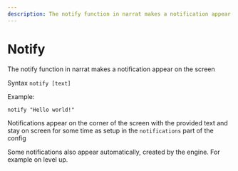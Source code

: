 ```yaml
---
description: The notify function in narrat makes a notification appear on the screen
---
```


# Notify

The notify function in narrat makes a notification appear on the screen

Syntax `notify [text]`

Example:

```renpy
notify "Hello world!"
```

Notifications appear on the corner of the screen with the provided text and stay on screen for some time as setup in the `notifications` part of the config

Some notifications also appear automatically, created by the engine. For example on level up.
